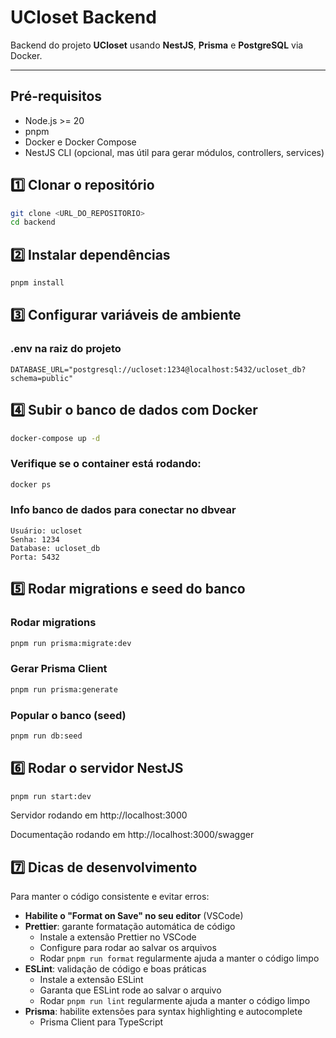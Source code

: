 # UCloset Backend

Backend do projeto **UCloset** usando **NestJS**, **Prisma** e **PostgreSQL** via Docker.

---

## Pré-requisitos

- Node.js >= 20
- pnpm
- Docker e Docker Compose
- NestJS CLI (opcional, mas útil para gerar módulos, controllers, services)

## 1️⃣ Clonar o repositório

```bash
git clone <URL_DO_REPOSITORIO>
cd backend
```

## 2️⃣ Instalar dependências

```bash
pnpm install
```

## 3️⃣ Configurar variáveis de ambiente

### .env na raiz do projeto

```env
DATABASE_URL="postgresql://ucloset:1234@localhost:5432/ucloset_db?schema=public"
```

## 4️⃣ Subir o banco de dados com Docker

```bash
docker-compose up -d
```

### Verifique se o container está rodando:

```bash
docker ps
```

### Info banco de dados para conectar no dbvear

```
Usuário: ucloset
Senha: 1234
Database: ucloset_db
Porta: 5432
```

## 5️⃣ Rodar migrations e seed do banco

### Rodar migrations

```bash
pnpm run prisma:migrate:dev
```

### Gerar Prisma Client

```bash
pnpm run prisma:generate
```

### Popular o banco (seed)

```bash
pnpm run db:seed
```

## 6️⃣ Rodar o servidor NestJS

```bash
pnpm run start:dev
```

Servidor rodando em http://localhost:3000

Documentação rodando em http://localhost:3000/swagger

## 7️⃣ Dicas de desenvolvimento

Para manter o código consistente e evitar erros:

- **Habilite o "Format on Save" no seu editor** (VSCode)
- **Prettier**: garante formatação automática de código
  - Instale a extensão Prettier no VSCode
  - Configure para rodar ao salvar os arquivos
  - Rodar `pnpm run format` regularmente ajuda a manter o código limpo
- **ESLint**: validação de código e boas práticas
  - Instale a extensão ESLint
  - Garanta que ESLint rode ao salvar o arquivo
  - Rodar `pnpm run lint` regularmente ajuda a manter o código limpo
- **Prisma**: habilite extensões para syntax highlighting e autocomplete
  - Prisma Client para TypeScript
